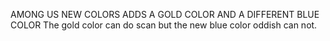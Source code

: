AMONG US NEW COLORS ADDS A GOLD COLOR AND A DIFFERENT BLUE COLOR
The gold color can do scan but the new blue color oddish can not.
